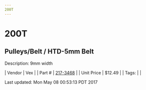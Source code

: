 ```yaml
---
200T
---
```


# 200T
## Pulleys/Belt / HTD-5mm Belt
Description: 	9mm width 

| Vendor | Vex | 
| Part # | [217-3468](http://www.vexrobotics.com/vexpro/motion/belts-and-pulleys/htdbelts9.html) | 
| Unit Price | $12.49 | 
| Tags: |  | 

Last updated: Mon May 08 00:53:13 PDT 2017